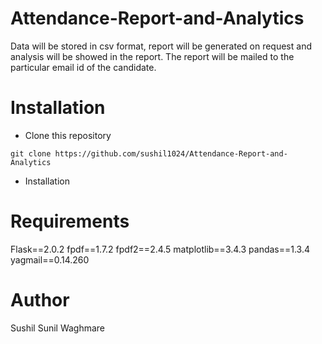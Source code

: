 # Attendance-Report-and-Analytics

Data will be stored in csv format, report will be generated on request and analysis will be showed in the report. The report will be mailed to the particular email id of the candidate.

# Installation

- Clone this repository
```
git clone https://github.com/sushil1024/Attendance-Report-and-Analytics
```

- Installation


# Requirements
Flask==2.0.2
fpdf==1.7.2
fpdf2==2.4.5
matplotlib==3.4.3
pandas==1.3.4
yagmail==0.14.260


# Author
Sushil Sunil Waghmare

